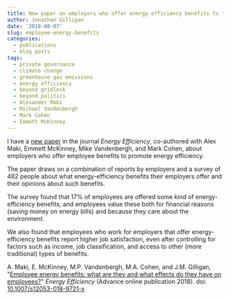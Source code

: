 ```yaml
---
title: New paper on employers who offer energy efficiency benefits to their employees
author: Jonathan Gilligan
date: '2018-08-07'
slug: employee-energy-benefits
categories:
  - publications
  - blog posts
tags:
  - private governance
  - climate change
  - greenhouse gas emissions
  - energy efficiency
  - beyond gridlock
  - beyond politics
  - Alexander Maki
  - Michael Vandenbergh
  - Mark Cohen
  - Emmett McKinney
---
```

I have a [new paper](/publications/maki_2018_employee_benefits/) in the journal
_Energy Efficiency_, co-authored with Alex Maki, Emmett McKinney, 
Mike Vandenbergh, and Mark Cohen, 
about employers who offer employee benefits to promote energy efficiency. 

<!--more-->

The paper draws on a combination of reports
by employers and a survey of 482 people about what energy-efficiency benefits
their employers offer and their opinions about such benefits.

The survey found that 17% of employees are offered some kind of energy-efficiency
benefits, and employees value these both for financial reasons (saving money on
energy bills) and because they care about the environment.

We also found that employees who work for employers that offer energy-efficiency
benefits report higher job satisfaction, even after controlling for factors such
as income, job classification, and access to other (more traditional) types of
benefits.

A. Maki, E. McKinney, M.P. Vandenbergh, M.A. Cohen, and J.M. Gilligan,
"[Employee energy benefits: what are they and what effects do they have on 
employees?](/publications/maki_employee_benefits_2018/)" 
_Energy Efficiency_ (Advance online publication 2018).
doi: [10.1007/s12053-018-9721-x](https://doi.org/10.1007/s12053-018-9721-x)
